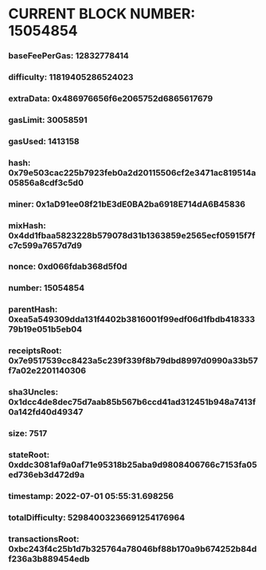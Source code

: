# CURRENT BLOCK NUMBER: 15054854

### baseFeePerGas: 12832778414
### difficulty: 11819405286524023
### extraData: 0x486976656f6e2065752d6865617679
### gasLimit: 30058591
### gasUsed: 1413158
### hash: 0x79e503cac225b7923feb0a2d20115506cf2e3471ac819514a05856a8cdf3c5d0
### miner: 0x1aD91ee08f21bE3dE0BA2ba6918E714dA6B45836
### mixHash: 0x4dd1fbaa5823228b579078d31b1363859e2565ecf05915f7fc7c599a7657d7d9
### nonce: 0xd066fdab368d5f0d
### number: 15054854
### parentHash: 0xea5a549309dda131f4402b3816001f99edf06d1fbdb41833379b19e051b5eb04
### receiptsRoot: 0x7e9517539cc8423a5c239f339f8b79dbd8997d0990a33b57f7a02e2201140306
### sha3Uncles: 0x1dcc4de8dec75d7aab85b567b6ccd41ad312451b948a7413f0a142fd40d49347
### size: 7517
### stateRoot: 0xddc3081af9a0af71e95318b25aba9d9808406766c7153fa05ed736eb3d472d9a
### timestamp: 2022-07-01 05:55:31.698256
### totalDifficulty: 52984003236691254176964
### transactionsRoot: 0xbc243f4c25b1d7b325764a78046bf88b170a9b674252b84df236a3b889454edb
